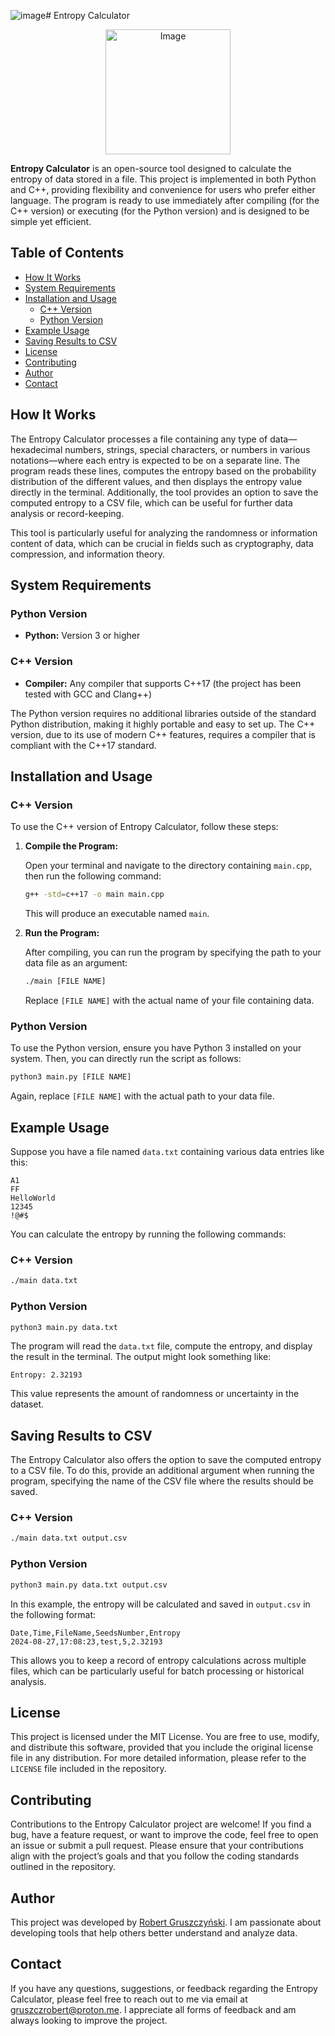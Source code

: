 ![image](https://github.com/user-attachments/assets/0be9af1a-991d-4f16-84b9-61e0fddd1bd5)# Entropy Calculator

<p align="center">
  <img src="https://github.com/user-attachments/assets/c3feb796-f6c6-4b30-befd-95c9b8f09255" alt="Image" height="200">
</p>

**Entropy Calculator** is an open-source tool designed to calculate the entropy of data stored in a file. This project is implemented in both Python and C++, providing flexibility and convenience for users who prefer either language. The program is ready to use immediately after compiling (for the C++ version) or executing (for the Python version) and is designed to be simple yet efficient.

## Table of Contents

- [How It Works](#how-it-works)
- [System Requirements](#system-requirements)
- [Installation and Usage](#installation-and-usage)
  - [C++ Version](#c-version)
  - [Python Version](#python-version)
- [Example Usage](#example-usage)
- [Saving Results to CSV](#saving-results-to-csv)
- [License](#license)
- [Contributing](#contributing)
- [Author](#author)
- [Contact](#contact)

## How It Works

The Entropy Calculator processes a file containing any type of data—hexadecimal numbers, strings, special characters, or numbers in various notations—where each entry is expected to be on a separate line. The program reads these lines, computes the entropy based on the probability distribution of the different values, and then displays the entropy value directly in the terminal. Additionally, the tool provides an option to save the computed entropy to a CSV file, which can be useful for further data analysis or record-keeping.

This tool is particularly useful for analyzing the randomness or information content of data, which can be crucial in fields such as cryptography, data compression, and information theory.

## System Requirements

### Python Version

- **Python:** Version 3 or higher

### C++ Version

- **Compiler:** Any compiler that supports C++17 (the project has been tested with GCC and Clang++)

The Python version requires no additional libraries outside of the standard Python distribution, making it highly portable and easy to set up. The C++ version, due to its use of modern C++ features, requires a compiler that is compliant with the C++17 standard.

## Installation and Usage

### C++ Version

To use the C++ version of Entropy Calculator, follow these steps:

1. **Compile the Program:**

   Open your terminal and navigate to the directory containing `main.cpp`, then run the following command:

   ```bash
   g++ -std=c++17 -o main main.cpp
   ```

   This will produce an executable named `main`.

2. **Run the Program:**

   After compiling, you can run the program by specifying the path to your data file as an argument:

   ```bash
   ./main [FILE NAME]
   ```

   Replace `[FILE NAME]` with the actual name of your file containing data.

### Python Version

To use the Python version, ensure you have Python 3 installed on your system. Then, you can directly run the script as follows:

```bash
python3 main.py [FILE NAME]
```

Again, replace `[FILE NAME]` with the actual path to your data file.

## Example Usage

Suppose you have a file named `data.txt` containing various data entries like this:

```
A1
FF
HelloWorld
12345
!@#$
```

You can calculate the entropy by running the following commands:

### C++ Version

```bash
./main data.txt
```

### Python Version

```bash
python3 main.py data.txt
```

The program will read the `data.txt` file, compute the entropy, and display the result in the terminal. The output might look something like:

```
Entropy: 2.32193
```

This value represents the amount of randomness or uncertainty in the dataset.

## Saving Results to CSV

The Entropy Calculator also offers the option to save the computed entropy to a CSV file. To do this, provide an additional argument when running the program, specifying the name of the CSV file where the results should be saved.

### C++ Version

```bash
./main data.txt output.csv
```

### Python Version

```bash
python3 main.py data.txt output.csv
```

In this example, the entropy will be calculated and saved in `output.csv` in the following format:

```csv
Date,Time,FileName,SeedsNumber,Entropy
2024-08-27,17:08:23,test,5,2.32193
```

This allows you to keep a record of entropy calculations across multiple files, which can be particularly useful for batch processing or historical analysis.

## License

This project is licensed under the MIT License. You are free to use, modify, and distribute this software, provided that you include the original license file in any distribution. For more detailed information, please refer to the `LICENSE` file included in the repository.

## Contributing

Contributions to the Entropy Calculator project are welcome! If you find a bug, have a feature request, or want to improve the code, feel free to open an issue or submit a pull request. Please ensure that your contributions align with the project’s goals and that you follow the coding standards outlined in the repository.

## Author

This project was developed by [Robert Gruszczyński](https://github.com/gruszczrob). I am passionate about developing tools that help others better understand and analyze data.

## Contact

If you have any questions, suggestions, or feedback regarding the Entropy Calculator, please feel free to reach out to me via email at [gruszczrobert@proton.me](mailto:gruszczrobert@proton.me). I appreciate all forms of feedback and am always looking to improve the project.
